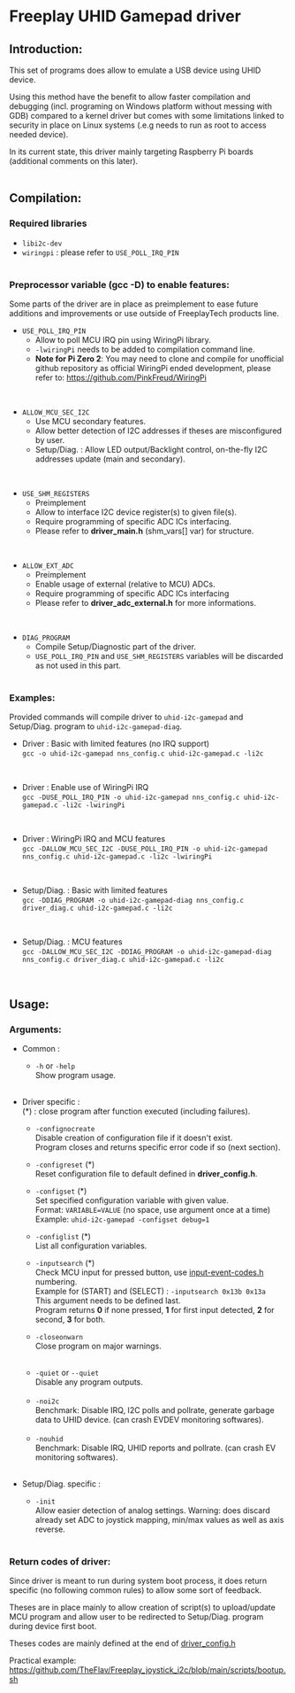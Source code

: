 # Freeplay UHID Gamepad driver

## Introduction:  
This set of programs does allow to emulate a USB device using UHID device.  
  
Using this method have the benefit to allow faster compilation and debugging (incl. programing on Windows platform without messing with GDB) compared to a kernel driver but comes with some limitations linked to security in place on Linux systems (.e.g needs to run as root to access needed device).  
  
In its current state, this driver mainly targeting Raspberry Pi boards (additional comments on this later).  
<br>
  
## Compilation:
### Required libraries
  - ``libi2c-dev``
  - ``wiringpi`` : please refer to ``USE_POLL_IRQ_PIN``
  <br><br>

### Preprocessor variable (gcc -D) to enable features:
Some parts of the driver are in place as preimplement to ease future additions and improvements or use outside of FreeplayTech products line.  

  - ``USE_POLL_IRQ_PIN``
    * Allow to poll MCU IRQ pin using WiringPi library.  
    * ``-lwiringPi`` needs to be added to compilation command line.  
    * **Note for Pi Zero 2**: You may need to clone and compile for unofficial github repository as official WiringPi ended development, please refer to: https://github.com/PinkFreud/WiringPi  
  <br>

  - ``ALLOW_MCU_SEC_I2C``
    * Use MCU secondary features.
    * Allow better detection of I2C addresses if theses are misconfigured by user.
    * Setup/Diag. : Allow LED output/Backlight control, on-the-fly I2C addresses update (main and secondary).  
  <br>

  - ``USE_SHM_REGISTERS``
    * Preimplement
    * Allow to interface I2C device register(s) to given file(s).
    * Require programming of specific ADC ICs interfacing.  
    * Please refer to **driver_main.h** (shm_vars[] var) for structure.  
  <br>

  - ``ALLOW_EXT_ADC``
    * Preimplement
    * Enable usage of external (relative to MCU) ADCs.
    * Require programming of specific ADC ICs interfacing
    * Please refer to **driver_adc_external.h** for more informations.  
  <br>

  - ``DIAG_PROGRAM``
    * Compile Setup/Diagnostic part of the driver.
    * ``USE_POLL_IRQ_PIN`` and ``USE_SHM_REGISTERS`` variables will be discarded as not used in this part.
  <br><br>

### Examples:
Provided commands will compile driver to ``uhid-i2c-gamepad`` and Setup/Diag. program to ``uhid-i2c-gamepad-diag``.  
  
  - Driver : Basic with limited features (no IRQ support)  
  ```gcc -o uhid-i2c-gamepad nns_config.c uhid-i2c-gamepad.c -li2c```  
  <br>

  - Driver : Enable use of WiringPi IRQ  
  ```gcc -DUSE_POLL_IRQ_PIN -o uhid-i2c-gamepad nns_config.c uhid-i2c-gamepad.c -li2c -lwiringPi```  
  <br>

  - Driver : WiringPi IRQ and MCU features  
  ```gcc -DALLOW_MCU_SEC_I2C -DUSE_POLL_IRQ_PIN -o uhid-i2c-gamepad nns_config.c uhid-i2c-gamepad.c -li2c -lwiringPi```  
  <br>

  - Setup/Diag. : Basic with limited features  
  ```gcc -DDIAG_PROGRAM -o uhid-i2c-gamepad-diag nns_config.c driver_diag.c uhid-i2c-gamepad.c -li2c```  
  <br>

  - Setup/Diag. : MCU features  
  ```gcc -DALLOW_MCU_SEC_I2C -DDIAG_PROGRAM -o uhid-i2c-gamepad-diag nns_config.c driver_diag.c uhid-i2c-gamepad.c -li2c```  
  <br>

## Usage:
### Arguments:
  - Common :
    * ``-h`` or ``-help``  
    Show program usage.  
    <br>
    
  - Driver specific :  
    (*) : close program after function executed (including failures).
    <br>

    * ``-confignocreate``  
    Disable creation of configuration file if it doesn't exist.  
    Program closes and returns specific error code if so (next section).  

    * ``-configreset`` (*)  
    Reset configuration file to default defined in **driver_config.h**.  
    
    * ``-configset`` (*)  
    Set specified configuration variable with given value.  
    Format: ``VARIABLE=VALUE`` (no space, use argument once at a time)  
    Example: ``uhid-i2c-gamepad -configset debug=1``  
    
    * ``-configlist`` (*)  
    List all configuration variables.  
    
    * ``-inputsearch`` (*)  
    Check MCU input for pressed button, use [input-event-codes.h](https://elixir.bootlin.com/linux/latest/source/include/uapi/linux/input-event-codes.h) numbering.  
    Example for (START) and (SELECT) : ``-inputsearch 0x13b 0x13a``  
    This argument needs to be defined last.  
    Program returns **0** if none pressed, **1** for first input detected, **2** for second, **3** for both.  
    
    * ``-closeonwarn``  
    Close program on major warnings.
    <br>
    
    * ``-quiet`` or ``--quiet``  
    Disable any program outputs.
    <br>
    
    * ``-noi2c``  
    Benchmark: Disable IRQ, I2C polls and pollrate, generate garbage data to UHID device. (can crash EVDEV monitoring softwares).
    <br>
    
    * ``-nouhid``  
    Benchmark: Disable IRQ, UHID reports and pollrate. (can crash EV monitoring softwares).
    <br>
    
  - Setup/Diag. specific :
    * ``-init``  
    Allow easier detection of analog settings.
    Warning: does discard already set ADC to joystick mapping, min/max values as well as axis reverse.  
    <br>
  
### Return codes of driver:
Since driver is meant to run during system boot process, it does return specific (no following common rules) to allow some sort of feedback.  
  
Theses are in place mainly to allow creation of script(s) to upload/update MCU program and allow user to be redirected to Setup/Diag. program during device first boot.  
  
Theses codes are mainly defined at the end of [driver_config.h](driver_config.h)  

Practical example: https://github.com/TheFlav/Freeplay_joystick_i2c/blob/main/scripts/bootup.sh










